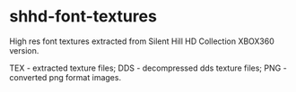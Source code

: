 # shhd-font-textures
High res font textures extracted from Silent Hill HD Collection XBOX360 version.

TEX - extracted texture files;
DDS - decompressed dds texture files;
PNG - converted png format images.
